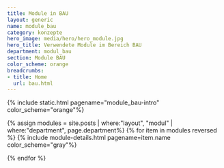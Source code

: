 ```yaml
---
title: Module in BAU
layout: generic
name: module_bau
category: konzepte
hero_image: media/hero/hero_module.jpg
hero_title: Verwendete Module im Bereich BAU
department: modul_bau
section: Module BAU
color_scheme: orange
breadcrumbs:
- title: Home
  url: bau.html
---
```


{% include static.html pagename="module_bau-intro" color_scheme="orange"%}

<div class="separator dotted separator-medium-line"> </div>

{% assign modules = site.posts | where:"layout", "modul" | where:"department", page.department%}
{% for item in modules reversed %}
{% include module-details.html pagename=item.name color_scheme="gray"%}

<div class="separator dotted separator-medium-line"> </div>

{% endfor %}


